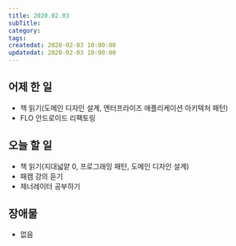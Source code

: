 ```yaml
---
title: 2020.02.03
subTitle:
category:
tags:
createdat: 2020-02-03 10:00:00
updatedat: 2020-02-03 10:00:00
---
```


## 어제 한 일

* 책 읽기(도메인 디자인 설계, 엔터프라이즈 애플리케이션 아키텍처 패턴)
* FLO 안드로이드 리팩토링

## 오늘 할 일

* 책 읽기(지대넓얕 0, 프로그래밍 패턴, 도메인 디자인 설계)
* 패캠 강의 듣기
* 제너레이터 공부하기

## 장애물

* 없음
